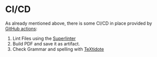 # CI/CD

As already mentioned above, there is some CI/CD in place provided by
[GitHub actions](https://docs.github.com/en/actions/quickstart):

1. Lint Files using the [Superlinter](https://github.com/github/super-linter)
2. Build PDF and save it as artifact.
3. Check Grammar and spelling with
   [TeXtidote](https://github.com/sylvainhalle/textidote)
